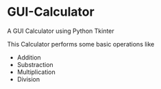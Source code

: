 # GUI-Calculator
A GUI Calculator using Python Tkinter 


This Calculator performs some basic operations like
* Addition
* Substraction
* Multiplication
* Division
